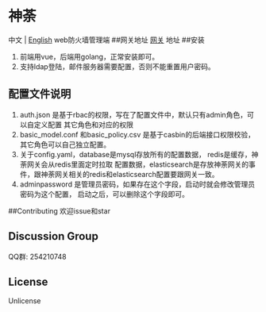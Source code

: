 # 神荼
中文 | [English](./README_EN.md)
web防火墙管理端
##网关地址
[网关](https://github.com/jixindatech/shenshu-gw) 地址
##安装
1. 前端用vue，后端用golang，正常安装即可。
2. 支持ldap登陆，邮件服务器需要配置，否则不能重置用户密码。

## 配置文件说明
1. auth.json 是基于rbac的权限，写在了配置文件中，默认只有admin角色，可以自定义配置
其它角色和对应的权限
2. basic_model.conf 和basic_policy.csv 是基于casbin的后端接口权限校验，
其它角色可以自己独立配置。
3. 关于config.yaml，database是mysql存放所有的配置数据， redis是缓存，神荼网关会从redis里面定时拉取
配置数据，elasticsearch是存放神荼网关的事件，跟神荼网关相关的redis和elasticsearch配置要跟网关一致。
4. adminpassword 是管理员密码，如果存在这个字段，启动时就会修改管理员密码为这个配置，
启动之后，可以删除这个字段即可。

##Contributing
欢迎issue和star

## Discussion Group
QQ群: 254210748

## License
Unlicense



